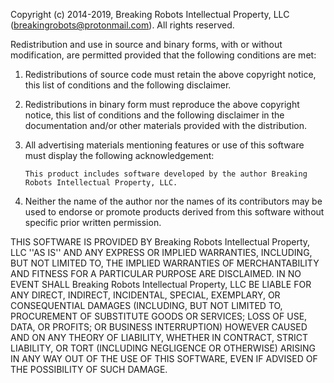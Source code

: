 Copyright (c) 2014-2019, Breaking Robots Intellectual Property, LLC (breakingrobots@protonmail.com). All rights reserved.

Redistribution and use in source and binary forms, with or without modification, are permitted provided that the following conditions are met:

1. Redistributions of source code must retain the above copyright notice, this list of conditions and the following disclaimer.

2. Redistributions in binary form must reproduce the above copyright notice, this list of conditions and the following disclaimer in the documentation and/or other materials provided with the distribution.

3. All advertising materials mentioning features or use of this software must display the following acknowledgement:

       This product includes software developed by the author Breaking Robots Intellectual Property, LLC.

4. Neither the name of the author nor the
   names of its contributors may be used to endorse or promote products
   derived from this software without specific prior written permission.

THIS SOFTWARE IS PROVIDED BY Breaking Robots Intellectual Property, LLC ''AS IS'' AND ANY EXPRESS OR IMPLIED WARRANTIES, INCLUDING, BUT NOT LIMITED TO, THE IMPLIED WARRANTIES OF MERCHANTABILITY AND FITNESS FOR A PARTICULAR PURPOSE ARE DISCLAIMED. IN NO EVENT SHALL Breaking Robots Intellectual Property, LLC BE LIABLE FOR ANY DIRECT, INDIRECT, INCIDENTAL, SPECIAL, EXEMPLARY, OR CONSEQUENTIAL DAMAGES (INCLUDING, BUT NOT LIMITED TO, PROCUREMENT OF SUBSTITUTE GOODS OR SERVICES; LOSS OF USE, DATA, OR PROFITS; OR BUSINESS INTERRUPTION) HOWEVER CAUSED AND ON ANY THEORY OF LIABILITY, WHETHER IN CONTRACT, STRICT LIABILITY, OR TORT (INCLUDING NEGLIGENCE OR OTHERWISE) ARISING IN ANY WAY OUT OF THE USE OF THIS SOFTWARE, EVEN IF ADVISED OF THE POSSIBILITY OF SUCH DAMAGE.
